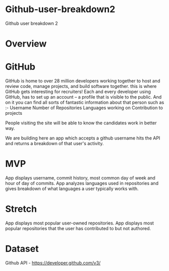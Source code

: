 # Github-user-breakdown2
Github user breakdown 2

# Overview
# GitHub
GitHub is home to over 28 million developers working together to host and review code, manage projects, and build software together.
this is where GitHub gets interesting for recruiters! Each and every developer using GitHub, has to set up an account – a profile that is visible to the public. And on it you can find all sorts of fantastic information about that person such as :-
    Username
    Number of Repositories
    Languages working on
    Contribution to projects

People visiting the site will be able to know the candidates work in better way.
  
We are building here an app which accepts a github username hits the API and returns a breakdown of that user's activity.

# MVP
App displays username, commit history, most common day of week and hour of day of commits. App analyzes languages used in repositories and gives breakdown of what languages a user typically works with. 

# Stretch 
App displays most popular user-owned repositories. App displays most popular repositories that the user has contributed to but not authored. 

# Dataset
Github API - https://developer.github.com/v3/

